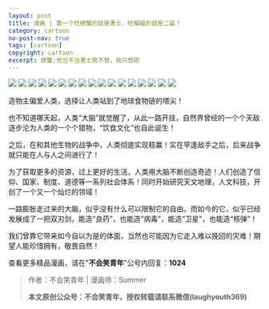 ```yaml
---
layout: post
title: 漫画 | 第一个吃螃蟹的就是勇士，吃蝙蝠的就是二逼？
category: cartoon
no-post-nav: true
tags: [cartoon]
copyright: cartoon
excerpt: 螃蟹:他当不当勇士我不管，我只想跑
---
```



![](http://favorites.ren/assets/images/2020/cartoon/bianfu/bianfu01.jpeg)
![](http://favorites.ren/assets/images/2020/cartoon/bianfu/bianfu02.jpeg)
![](http://favorites.ren/assets/images/2020/cartoon/bianfu/bianfu03.jpeg)
![](http://favorites.ren/assets/images/2020/cartoon/bianfu/bianfu04.jpeg)
![](http://favorites.ren/assets/images/2020/cartoon/bianfu/bianfu05.jpeg)
![](http://favorites.ren/assets/images/2020/cartoon/bianfu/bianfu06.jpeg)
![](http://favorites.ren/assets/images/2020/cartoon/bianfu/bianfu07.jpeg)
![](http://favorites.ren/assets/images/2020/cartoon/bianfu/bianfu08.jpeg)
![](http://favorites.ren/assets/images/2020/cartoon/bianfu/bianfu09.jpeg)
![](http://favorites.ren/assets/images/2020/cartoon/bianfu/bianfu10.jpeg)
![](http://favorites.ren/assets/images/2020/cartoon/bianfu/bianfu11.jpeg)
![](http://favorites.ren/assets/images/2020/cartoon/bianfu/bianfu12.jpeg)
![](http://favorites.ren/assets/images/2020/cartoon/bianfu/bianfu13.jpeg)
![](http://favorites.ren/assets/images/2020/cartoon/bianfu/bianfu14.jpeg)
![](http://favorites.ren/assets/images/2020/cartoon/bianfu/bianfu15.jpeg)
![](http://favorites.ren/assets/images/2020/cartoon/bianfu/bianfu16.jpeg)
![](http://favorites.ren/assets/images/2020/cartoon/bianfu/bianfu17.jpeg)

造物主偏爱人类，选择让人类站到了地球食物链的塔尖！

也不知道哪天起，人类“大脑”就觉醒了，从此一路开挂，自然界曾经的一个个天敌逐步沦为人类的一个个猎物，“饮食文化”也自此诞生！

之后，在和其他生物的战争中，人类彻底实现稳赢！实在罕逢敌手之后，后来战争就只能在人与人之间进行了！

为了获取更多的资源，过上更好的生活，人类用大脑不断创造奇迹！人们创造了信仰、国家、制度、道德等一系列社会体系！同时开始研究天文地理，人文科技，开创了一个又一个灿烂的领域！

一路膨胀走过来的大脑，似乎没有什么可以限制它的自由。而如今的它，似乎已经发展成了一把双刃剑，能造“良药”，也能造“病毒”，能造“卫星”，也能造“核弹”！

我们曾靠它带来如今自以为是的体面，当然也可能因为它走入难以挽回的灾难！期望人能珍惜拥有，敬畏自然！

查看更多精品漫画，请在"**不会笑青年**"公号内回复：**1024**


>作者：不会笑青年 | 漫画师：Summer
>
>**本文原创公众号：不会笑青年，授权转载请联系微信(laughyouth369)**